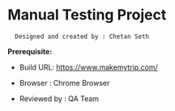 
# Manual Testing Project

      Designed and created by : Chetan Seth
   
  **Prerequisite:**

- Build URL: https://www.makemytrip.com/

- Browser : Chrome Browser

- Reviewed by : QA  Team
